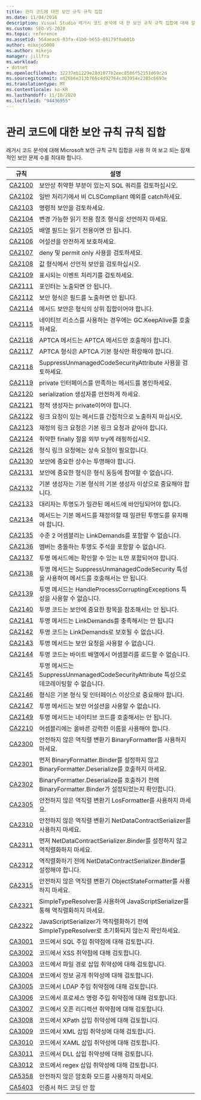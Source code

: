 ```yaml
---
title: 관리 코드에 대한 보안 규칙 규칙 집합
ms.date: 11/04/2016
description: Visual Studio 레거시 코드 분석에 대 한 보안 규칙 규칙 집합에 대해 알아봅니다. 잠재적인 보안 문제에 초점을 맞춘 규칙 설명을 참조 하세요.
ms.custom: SEO-VS-2020
ms.topic: reference
ms.assetid: 564aeac6-03fa-41b0-b655-88179f0ab01b
author: mikejo5000
ms.author: mikejo
manager: jillfra
ms.workload:
- dotnet
ms.openlocfilehash: 32237eb1229e28d1077b2eec8586f52151d69c2d
ms.sourcegitcommit: ed26b6e313b766c4d92764c303954e2385c6693e
ms.translationtype: MT
ms.contentlocale: ko-KR
ms.lasthandoff: 11/10/2020
ms.locfileid: "94436955"
---
```

# <a name="security-rules-rule-set-for-managed-code"></a>관리 코드에 대한 보안 규칙 규칙 집합

레거시 코드 분석에 대해 Microsoft 보안 규칙 규칙 집합을 사용 하 여 보고 되는 잠재적인 보안 문제 수를 최대화 합니다.

|규칙|설명|
|----------|-----------------|
|[CA2100](/dotnet/fundamentals/code-analysis/quality-rules/ca2100)|보안상 취약한 부분이 있는지 SQL 쿼리를 검토하십시오.|
|[CA2102](../code-quality/ca2102.md)|일반 처리기에서 비 CLSCompliant 예외를 catch하세요.|
|[CA2103](../code-quality/ca2103.md)|명령적 보안을 검토하세요.|
|[CA2104](../code-quality/ca2104.md)|변경 가능한 읽기 전용 참조 형식을 선언하지 마세요.|
|[CA2105](../code-quality/ca2105.md)|배열 필드는 읽기 전용이면 안 됩니다.|
|[CA2106](../code-quality/ca2106.md)|어설션을 안전하게 보호하세요.|
|[CA2107](../code-quality/ca2107.md)|deny 및 permit only 사용을 검토하세요.|
|[CA2108](../code-quality/ca2108.md)|값 형식에서 선언적 보안을 검토하십시오.|
|[CA2109](/dotnet/fundamentals/code-analysis/quality-rules/ca2109)|표시되는 이벤트 처리기를 검토하세요.|
|[CA2111](../code-quality/ca2111.md)|포인터는 노출되면 안 됩니다.|
|[CA2112](../code-quality/ca2112.md)|보안 형식은 필드를 노출하면 안 됩니다.|
|[CA2114](../code-quality/ca2114.md)|메서드 보안은 형식의 상위 집합이어야 합니다.|
|[CA2115](../code-quality/ca2115.md)|네이티브 리소스를 사용하는 경우에는 GC.KeepAlive를 호출하세요.|
|[CA2116](../code-quality/ca2116.md)|APTCA 메서드는 APTCA 메서드만 호출해야 합니다.|
|[CA2117](../code-quality/ca2117.md)|APTCA 형식은 APTCA 기본 형식만 확장해야 합니다.|
|[CA2118](../code-quality/ca2118.md)|SuppressUnmanagedCodeSecurityAttribute 사용을 검토하세요.|
|[CA2119](/dotnet/fundamentals/code-analysis/quality-rules/ca2119)|private 인터페이스를 만족하는 메서드를 봉인하세요.|
|[CA2120](../code-quality/ca2120.md)|serialization 생성자를 안전하게 하세요.|
|[CA2121](../code-quality/ca2121.md)|정적 생성자는 private이어야 합니다.|
|[CA2122](../code-quality/ca2122.md)|링크 요청이 있는 메서드를 간접적으로 노출하지 마십시오.|
|[CA2123](../code-quality/ca2123.md)|재정의 링크 요청은 기본 링크 요청과 같아야 합니다.|
|[CA2124](../code-quality/ca2124.md)|취약한 finally 절을 외부 try에 래핑하십시오.|
|[CA2126](../code-quality/ca2126.md)|형식 링크 요청에는 상속 요청이 필요합니다.|
|[CA2130](../code-quality/ca2130.md)|보안에 중요한 상수는 투명해야 합니다.|
|[CA2131](../code-quality/ca2131.md)|보안에 중요한 형식은 형식 동등에 참여할 수 없습니다.|
|[CA2132](../code-quality/ca2132.md)|기본 생성자는 기본 형식의 기본 생성자 이상으로 중요해야 합니다.|
|[CA2133](../code-quality/ca2133.md)|대리자는 투명도가 일관된 메서드에 바인딩되어야 합니다.|
|[CA2134](../code-quality/ca2134.md)|메서드는 기본 메서드를 재정의할 때 일관된 투명도를 유지해야 합니다.|
|[CA2135](../code-quality/ca2135.md)|수준 2 어셈블리는 LinkDemands를 포함할 수 없습니다.|
|[CA2136](../code-quality/ca2136.md)|멤버는 충돌하는 투명도 주석을 포함할 수 없습니다.|
|[CA2137](../code-quality/ca2137.md)|투명 메서드에는 확인할 수 있는 IL만 포함되어야 합니다.|
|[CA2138](../code-quality/ca2138.md)|투명 메서드는 SuppressUnmanagedCodeSecurity 특성을 사용하여 메서드를 호출해서는 안 됩니다.|
|[CA2139](../code-quality/ca2139.md)|투명 메서드는 HandleProcessCorruptingExceptions 특성을 사용할 수 없습니다.|
|[CA2140](../code-quality/ca2140.md)|투명 코드는 보안에 중요한 항목을 참조해서는 안 됩니다.|
|[CA2141](../code-quality/ca2141.md)|투명 메서드는 LinkDemands를 충족해서는 안 됩니다|
|[CA2142](../code-quality/ca2142.md)|투명 코드는 LinkDemands로 보호될 수 없습니다.|
|[CA2143](../code-quality/ca2143.md)|투명 메서드는 보안 요청을 사용할 수 없습니다.|
|[CA2144](../code-quality/ca2144.md)|투명 코드는 바이트 배열에서 어셈블리를 로드할 수 없습니다.|
|[CA2145](../code-quality/ca2145.md)|투명 메서드는 SuppressUnmanagedCodeSecurityAttribute 특성으로 데코레이팅할 수 없습니다.|
|[CA2146](../code-quality/ca2146.md)|형식은 기본 형식 및 인터페이스 이상으로 중요해야 합니다.|
|[CA2147](../code-quality/ca2147.md)|투명 메서드는 보안 어설션을 사용할 수 없습니다.|
|[CA2149](../code-quality/ca2149.md)|투명 메서드는 네이티브 코드를 호출해서는 안 됩니다.|
|[CA2210](../code-quality/ca2210.md)|어셈블리에는 올바른 강력한 이름을 사용해야 합니다.|
|[CA2300](/dotnet/fundamentals/code-analysis/quality-rules/ca2300)|안전하지 않은 역직렬 변환기 BinaryFormatter를 사용하지 마세요.|
|[CA2301](/dotnet/fundamentals/code-analysis/quality-rules/ca2301)|먼저 BinaryFormatter.Binder를 설정하지 않고 BinaryFormatter.Deserialize를 호출하지 마세요.|
|[CA2302](/dotnet/fundamentals/code-analysis/quality-rules/ca2302)|BinaryFormatter.Deserialize를 호출하기 전에 BinaryFormatter.Binder가 설정되었는지 확인합니다.|
|[CA2305](/dotnet/fundamentals/code-analysis/quality-rules/ca2305)|안전하지 않은 역직렬 변환기 LosFormatter를 사용하지 마세요.|
|[CA2310](/dotnet/fundamentals/code-analysis/quality-rules/ca2310)|안전하지 않은 역직렬 변환기 NetDataContractSerializer를 사용하지 마세요.|
|[CA2311](/dotnet/fundamentals/code-analysis/quality-rules/ca2311)|먼저 NetDataContractSerializer.Binder를 설정하지 않고 역직렬화하지 마세요.|
|[CA2312](/dotnet/fundamentals/code-analysis/quality-rules/ca2312)|역직렬화하기 전에 NetDataContractSerializer.Binder를 설정해야 합니다.|
|[CA2315](/dotnet/fundamentals/code-analysis/quality-rules/ca2315)|안전하지 않은 역직렬 변환기 ObjectStateFormatter를 사용하지 마세요.|
|[CA2321](/dotnet/fundamentals/code-analysis/quality-rules/ca2321)|SimpleTypeResolver를 사용하여 JavaScriptSerializer를 통해 역직렬화하지 마세요.|
|[CA2322](/dotnet/fundamentals/code-analysis/quality-rules/ca2322)|JavaScriptSerializer가 역직렬화하기 전에 SimpleTypeResolver로 초기화되지 않는지 확인하세요.|
|[CA3001](/dotnet/fundamentals/code-analysis/quality-rules/ca3001)|코드에서 SQL 주입 취약점에 대해 검토합니다.|
|[CA3002](/dotnet/fundamentals/code-analysis/quality-rules/ca3002)|코드에서 XSS 취약점에 대해 검토합니다.|
|[CA3003](/dotnet/fundamentals/code-analysis/quality-rules/ca3003)|코드에서 파일 경로 삽입 취약성에 대해 검토합니다.|
|[CA3004](/dotnet/fundamentals/code-analysis/quality-rules/ca3004)|코드에서 정보 공개 취약성에 대해 검토합니다.|
|[CA3005](/dotnet/fundamentals/code-analysis/quality-rules/ca3005)|코드에서 LDAP 주입 취약점에 대해 검토합니다.|
|[CA3006](/dotnet/fundamentals/code-analysis/quality-rules/ca3006)|코드에서 프로세스 명령 주입 취약점에 대해 검토합니다.|
|[CA3007](/dotnet/fundamentals/code-analysis/quality-rules/ca3007)|코드에서 오픈 리디렉션 취약점에 대해 검토합니다.|
|[CA3008](/dotnet/fundamentals/code-analysis/quality-rules/ca3008)|코드에서 XPath 삽입 취약성에 대해 검토합니다.|
|[CA3009](/dotnet/fundamentals/code-analysis/quality-rules/ca3009)|코드에서 XML 삽입 취약성에 대해 검토합니다.|
|[CA3010](/dotnet/fundamentals/code-analysis/quality-rules/ca3010)|코드에서 XAML 삽입 취약성에 대해 검토합니다.|
|[CA3011](/dotnet/fundamentals/code-analysis/quality-rules/ca3011)|코드에서 DLL 삽입 취약성에 대해 검토합니다.|
|[CA3012](/dotnet/fundamentals/code-analysis/quality-rules/ca3012)|코드에서 regex 삽입 취약성에 대해 검토합니다.|
|[CA5358](/dotnet/fundamentals/code-analysis/quality-rules/ca5358)|안전하지 않은 암호화 모드를 사용하지 마세요.|
|[CA5403](/dotnet/fundamentals/code-analysis/quality-rules/ca5403)|인증서 하드 코딩 안 함|